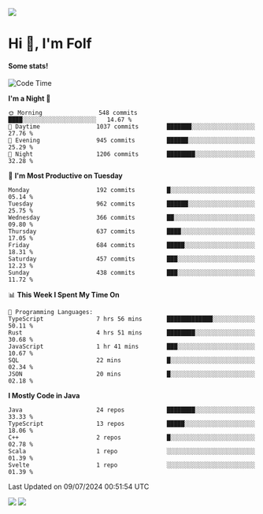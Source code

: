 <img src="https://komarev.com/ghpvc/?username=itsfolf"/>
<h1>Hi 👋, I'm Folf</h1>


#### Some stats!
<!--START_SECTION:waka-->
![Code Time](http://img.shields.io/badge/Code%20Time-2%2C267%20hrs%2051%20mins-blue)

**I'm a Night 🦉** 

```text
🌞 Morning                548 commits         ████░░░░░░░░░░░░░░░░░░░░░   14.67 % 
🌆 Daytime                1037 commits        ███████░░░░░░░░░░░░░░░░░░   27.76 % 
🌃 Evening                945 commits         ██████░░░░░░░░░░░░░░░░░░░   25.29 % 
🌙 Night                  1206 commits        ████████░░░░░░░░░░░░░░░░░   32.28 % 
```
📅 **I'm Most Productive on Tuesday** 

```text
Monday                   192 commits         █░░░░░░░░░░░░░░░░░░░░░░░░   05.14 % 
Tuesday                  962 commits         ██████░░░░░░░░░░░░░░░░░░░   25.75 % 
Wednesday                366 commits         ██░░░░░░░░░░░░░░░░░░░░░░░   09.80 % 
Thursday                 637 commits         ████░░░░░░░░░░░░░░░░░░░░░   17.05 % 
Friday                   684 commits         █████░░░░░░░░░░░░░░░░░░░░   18.31 % 
Saturday                 457 commits         ███░░░░░░░░░░░░░░░░░░░░░░   12.23 % 
Sunday                   438 commits         ███░░░░░░░░░░░░░░░░░░░░░░   11.72 % 
```


📊 **This Week I Spent My Time On** 

```text
💬 Programming Languages: 
TypeScript               7 hrs 56 mins       █████████████░░░░░░░░░░░░   50.11 % 
Rust                     4 hrs 51 mins       ████████░░░░░░░░░░░░░░░░░   30.68 % 
JavaScript               1 hr 41 mins        ███░░░░░░░░░░░░░░░░░░░░░░   10.67 % 
SQL                      22 mins             █░░░░░░░░░░░░░░░░░░░░░░░░   02.34 % 
JSON                     20 mins             █░░░░░░░░░░░░░░░░░░░░░░░░   02.18 % 
```

**I Mostly Code in Java** 

```text
Java                     24 repos            ████████░░░░░░░░░░░░░░░░░   33.33 % 
TypeScript               13 repos            █████░░░░░░░░░░░░░░░░░░░░   18.06 % 
C++                      2 repos             █░░░░░░░░░░░░░░░░░░░░░░░░   02.78 % 
Scala                    1 repo              ░░░░░░░░░░░░░░░░░░░░░░░░░   01.39 % 
Svelte                   1 repo              ░░░░░░░░░░░░░░░░░░░░░░░░░   01.39 % 
```




 Last Updated on 09/07/2024 00:51:54 UTC
<!--END_SECTION:waka-->
<a src="https://discord.com/users/1090088995976925305"><img src="https://lanyard-profile-readme.vercel.app/api/1090088995976925305"/></a></td> 
<img src="https://hit.yhype.me/github/profile?user_id=9268058"/>
